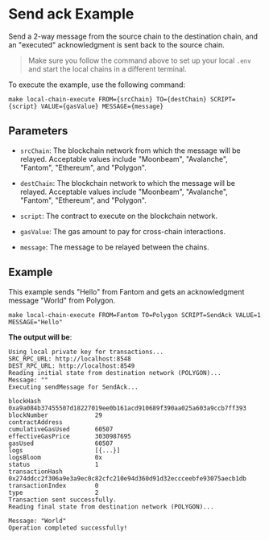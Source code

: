 # Send ack Example

Send a 2-way message from the source chain to the destination chain, and an "executed" acknowledgment is sent back to the source chain.

> Make sure you follow the command above to set up your local `.env` and start the local chains in a different terminal.

To execute the example, use the following command:

```
make local-chain-execute FROM={srcChain} TO={destChain} SCRIPT={script} VALUE={gasValue} MESSAGE={message}
```

## Parameters

- `srcChain`: The blockchain network from which the message will be relayed. Acceptable values include "Moonbeam", "Avalanche", "Fantom", "Ethereum", and "Polygon".

- `destChain`: The blockchain network to which the message will be relayed. Acceptable values include "Moonbeam", "Avalanche", "Fantom", "Ethereum", and "Polygon".

- `script`: The contract to execute on the blockchain network.

- `gasValue`: The gas amount to pay for cross-chain interactions.

- `message`: The message to be relayed between the chains.

## Example

This example sends "Hello" from Fantom and gets an acknowledgment message "World" from Polygon.

```
make local-chain-execute FROM=Fantom TO=Polygon SCRIPT=SendAck VALUE=1 MESSAGE="Hello"
```

**The output will be**:

```
Using local private key for transactions...
SRC_RPC_URL: http://localhost:8548
DEST_RPC_URL: http://localhost:8549
Reading initial state from destination network (POLYGON)...
Message: ""
Executing sendMessage for SendAck...

blockHash               0xa9a084b37455507d18227019ee0b161acd910689f390aa025a603a9ccb7ff393
blockNumber             29
contractAddress
cumulativeGasUsed       60507
effectiveGasPrice       3030987695
gasUsed                 60507
logs                    [{...}]
logsBloom               0x
status                  1
transactionHash         0x274ddcc2f306a9e3a9ec0c82cfc210e94d360d91d32eccceebfe93075aecb1db
transactionIndex        0
type                    2
Transaction sent successfully.
Reading final state from destination network (POLYGON)...

Message: "World"
Operation completed successfully!
```
